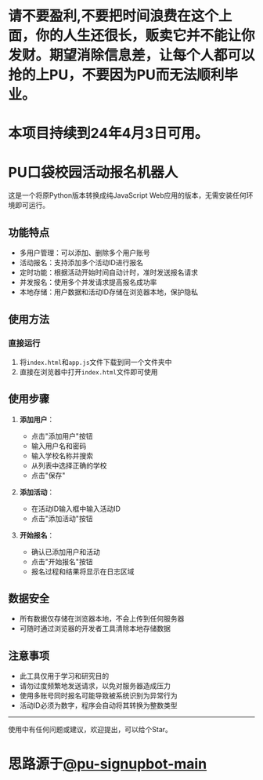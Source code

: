 # 请不要盈利,不要把时间浪费在这个上面，你的人生还很长，贩卖它并不能让你发财。期望消除信息差，让每个人都可以抢的上PU，不要因为PU而无法顺利毕业。
# 本项目持续到24年4月3日可用。

# PU口袋校园活动报名机器人 

这是一个将原Python版本转换成纯JavaScript Web应用的版本，无需安装任何环境即可运行。

## 功能特点

- 多用户管理：可以添加、删除多个用户账号
- 活动报名：支持添加多个活动ID进行报名
- 定时功能：根据活动开始时间自动计时，准时发送报名请求
- 并发报名：使用多个并发请求提高报名成功率
- 本地存储：用户数据和活动ID存储在浏览器本地，保护隐私

## 使用方法

### 直接运行

1. 将`index.html`和`app.js`文件下载到同一个文件夹中
2. 直接在浏览器中打开`index.html`文件即可使用

## 使用步骤

1. **添加用户**：
   - 点击"添加用户"按钮
   - 输入用户名和密码
   - 输入学校名称并搜索
   - 从列表中选择正确的学校
   - 点击"保存"

2. **添加活动**：
   - 在活动ID输入框中输入活动ID
   - 点击"添加活动"按钮

3. **开始报名**：
   - 确认已添加用户和活动
   - 点击"开始报名"按钮
   - 报名过程和结果将显示在日志区域

## 数据安全

- 所有数据仅存储在浏览器本地，不会上传到任何服务器
- 可随时通过浏览器的开发者工具清除本地存储数据

## 注意事项

- 此工具仅用于学习和研究目的
- 请勿过度频繁地发送请求，以免对服务器造成压力
- 使用多账号同时报名可能导致被系统识别为异常行为
- 活动ID必须为数字，程序会自动将其转换为整数类型

---

使用中有任何问题或建议，欢迎提出，可以给个Star。  

# 思路源于[@pu-signupbot-main](https://github.com/RedForestLonvor/PU-SignUpBot)
